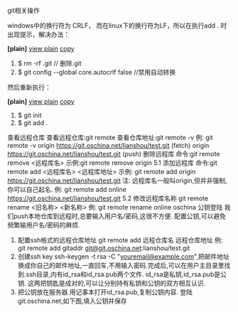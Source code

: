 git相关操作

windows中的换行符为 CRLF， 而在linux下的换行符为LF，所以在执行add . 时出现提示，解决办法：

**[plain]** [view plain](http://blog.csdn.net/unityoxb/article/details/20768687#) [copy](http://blog.csdn.net/unityoxb/article/details/20768687#)

1. $ rm -rf .git  // 删除.git  
2. $ git config --global core.autocrlf false  //禁用自动转换    

然后重新执行：

**[plain]** [view plain](http://blog.csdn.net/unityoxb/article/details/20768687#) [copy](http://blog.csdn.net/unityoxb/article/details/20768687#)

1. $ git init    
2. $ git add .  



查看远程仓库
查看远程仓库:git remote
查看仓库地址:git remote -v
例:
git remote -v
origin https://git.oschina.net/lianshou/test.git (fetch)
origin https://git.oschina.net/lianshou/test.git (push)
删除远程库
命令:git remote remove <远程库名>
示例:git remote remove origin
5.1 添加远程库
命令:git remote add <远程库名> <远程库地址>
示例:
git remote add origin https://git.oschina.net/lianshou/test.git
注: 远程库名一般叫origin,但并非强制,你可以自己起名.
例:
git remote add online https://git.oschina.net/lianshou/test.git
5.2 修改远程库名称
git remote rename <旧名称> <新名称>
例:
git remote rename online oschina
公钥登陆
我们push本地仓库到远程时,总要输入用户名/密码,这很不方便.
配置公钥,可以避免频繁输用户名/密码的麻烦.

1. 配置ssh格式的远程仓库地址
  git remote add 远程仓库名 远程仓库地址
  例:
  git remote add gitaddr git@git.oschina.net:lianshou/test.git
2. 创建ssh key
  ssh-keygen -t rsa -C "youremail@example.com",把邮件地址换成你自己的邮件地址,一直回车,不用输入密码.完成后,可以在用户主目录里找
  到.ssh目录,内有id_rsa和id_rsa.pub两个文件. id_rsa是私钥,id_rsa.pub是公钥.
  这两把钥匙是成对的,可以让分别持有私钥和公钥的双方相互认识.
3. 把公钥放在服务器
  用记事本打开id_rsa.pub,复制公钥内容.
  登陆git.oschina.net,如下图,填入公钥并保存 